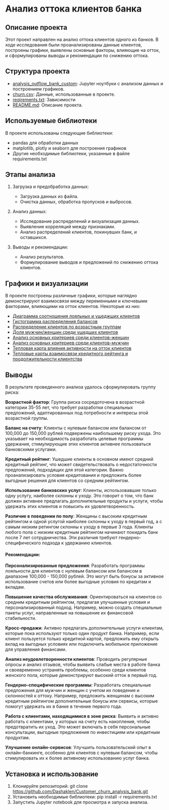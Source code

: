 # Анализ оттока клиентов банка
## Описание проекта
Этот проект направлен на анализ оттока клиентов одного из банков. В ходе исследования были проанализированы данные клиентов, построены графики, выявлены основные факторы, влияющие на отток, и сформулированы выводы и рекомендации по снижению оттока.

## Структура проекта

- [analysis_outflow_bank_custom](https://github.com/Dashaklen/Customer_churn_analysis_bank/blob/main/analysis_outflow_bank%20_custom.ipynb): Jupyter ноутбуки с анализом данных и построением графиков.
- [churn.csv](https://github.com/Dashaklen/Customer_churn_analysis_bank/blob/main/churn.csv): Данные, использованные в проекте.
- [reqirements.txt](https://github.com/Dashaklen/Customer_churn_analysis_bank/blob/main/requirements.txt): Зависимости
- [README.md](https://github.com/Dashaklen/Customer_churn_analysis_bank/blob/main/README.md): Описание проекта.

## Используемые библиотеки

В проекте использованы следующие библиотеки:

- pandas для обработки данных
- matplotlib, plotly и seaborn для построения графиков
- Другие необходимые библиотеки, указанные в файле requirements.txt

## Этапы анализа

1. Загрузка и предобработка данных:
   - Загрузка данных из файла.
   - Очистка данных, обработка пропусков и выбросов.

2. Анализ данных:
   - Исследование распределений и визуализация данных.
   - Выявление корреляций между признаками.
   - Анализ распределений клиентов, покинувших банк, и оставшихся.

4. Выводы и рекомендации:
   - Анализ результатов.
   - Формулирование выводов и предложений по снижению оттока клиентов.

## Графики и визуализации

В проекте построены различные графики, которые наглядно демонстрируют взаимосвязи между переменными и ключевыми факторами, влияющими на отток клиентов. Некоторые из них:
- [Диаграмма соотношения лояльных и ушеджших клиентов](https://github.com/Dashaklen/Customer_churn_analysis_bank/blob/main/%D0%93%D1%80%D0%B0%D1%84%D0%B8%D0%BA%D0%B8/%D0%94%D0%BE%D0%BB%D1%8F%D0%9D%D0%B5%D0%BB%D0%BE%D1%8F%D0%BB%D1%8C%D0%BD%D1%8B%D1%85%D0%9A%D0%BB%D0%B8%D0%B5%D0%BD%D1%82%D0%BE%D0%B2.png)
- [Гистограмма распределения балансов](https://github.com/Dashaklen/Customer_churn_analysis_bank/blob/main/%D0%93%D1%80%D0%B0%D1%84%D0%B8%D0%BA%D0%B8/%D0%A0%D0%B0%D1%81%D0%BF%D1%80%D0%B5%D0%B4%D0%B5%D0%BB%D0%B5%D0%BD%D0%B8%D0%B5%D0%91%D0%B0%D0%BB%D0%B0%D0%BD%D1%81%D0%B0.png)
- [Распределение клиентов по возрастным группам](https://github.com/Dashaklen/Customer_churn_analysis_bank/blob/main/%D0%93%D1%80%D0%B0%D1%84%D0%B8%D0%BA%D0%B8/%D0%A0%D0%B0%D1%81%D0%BF%D1%80%D0%B5%D0%B4%D0%B5%D0%BB%D0%B5%D0%BD%D0%B8%D0%B5%D0%92%D0%BE%D0%B7%D1%80%D0%B0%D1%81%D1%82%D0%B0.png)
- [Доля мужчин/женщин среди ушедших клиентов](https://github.com/Dashaklen/Customer_churn_analysis_bank/blob/main/%D0%93%D1%80%D0%B0%D1%84%D0%B8%D0%BA%D0%B8/%D0%94%D0%BE%D0%BB%D1%8F%D0%9C%D1%83%D0%B6%D1%87%D0%B8%D0%BD%D0%96%D0%B5%D0%BD%D1%89%D0%B8%D0%BD.png)
- [Анализ основных критериев среди клиентов-женщин](https://github.com/Dashaklen/Customer_churn_analysis_bank/blob/main/%D0%93%D1%80%D0%B0%D1%84%D0%B8%D0%BA%D0%B8/%D0%90%D0%BD%D0%B0%D0%BB%D0%B8%D0%B7%D0%A3%D1%88%D0%B5%D0%B4%D1%88%D0%B8%D1%85%D0%96%D0%B5%D0%BD%D1%89%D0%B8%D0%BD.png)
- [Анализ основных критериев среди клиентов-мужчин](https://github.com/Dashaklen/Customer_churn_analysis_bank/blob/main/%D0%93%D1%80%D0%B0%D1%84%D0%B8%D0%BA%D0%B8/%D0%90%D0%BD%D0%B0%D0%BB%D0%B8%D0%B7%D0%A3%D1%88%D0%B5%D0%B4%D1%88%D0%B8%D1%85%D0%9C%D0%A3%D0%B6%D1%87%D0%B8%D0%BD.png)
- [Тепловая карта влияния активности на отток клиентов](https://github.com/Dashaklen/Customer_churn_analysis_bank/blob/main/%D0%93%D1%80%D0%B0%D1%84%D0%B8%D0%BA%D0%B8/%D0%90%D0%BD%D0%B0%D0%BB%D0%B8%D0%B7%D0%A3%D1%88%D0%B5%D0%B4%D1%88%D0%B8%D1%85%D0%9C%D0%A3%D0%B6%D1%87%D0%B8%D0%BD.png)
- [Тепловые карты взаимосвязи кредитного рейтинга и продолжительности клиентства](https://github.com/Dashaklen/Customer_churn_analysis_bank/blob/main/%D0%93%D1%80%D0%B0%D1%84%D0%B8%D0%BA%D0%B8/%D0%9F%D1%80%D0%BE%D1%86%D0%B5%D0%BD%D1%82%D0%9E%D1%82%D1%82%D0%BE%D0%BA%D0%B0%D0%9F%D0%BE%D0%9A%D1%80%D0%B5%D0%B4%D0%B8%D1%82%D0%A0%D0%B5%D0%B9%D1%82%D0%B8%D0%BD%D0%B3%D1%83%D0%9A%D0%BB%D0%B8%D0%B5%D0%BD%D1%81%D1%82%D0%B2%D1%83.png)

## Выводы
В результате проведенного анализа удалось сформулировать группу риска:

**Возрастной фактор**: 
Группа риска сосредоточена в возрастной категории 35-55 лет, что требует разработки специальных предложений, адаптированных под потребности и интересы этой возрастной группы.

**Баланс на счету**: 
Клиенты с нулевым балансом или балансом от 100,000 до 150,000 рублей подвержены наибольшему риску ухода. Это указывает на необходимость разработать целевые программы удержания, стимулирующие этих клиентов активнее пользоваться банковскими услугами.

**Кредитный рейтинг**: 
Ушедшие клиенты в основном имеют средний кредитный рейтинг, что может свидетельствовать о недостаточности предложений, подходящих для этой категории. Важно проанализировать условия кредитования и предложить более выгодные решения для клиентов со средним рейтингом.

**Использование банковских услуг**:
 Клиенты, использовавшие только одну услугу, наиболее склонны к уходу. Это говорит о том, что банк должен активнее предлагать дополнительные продукты и услуги, чтобы удержать этих клиентов и повысить их удовлетворенность.

**Различие в поведении по полу**: 
Женщины с высоким кредитным рейтингом и одной услугой наиболее склонны к уходу в первый год, а с самым низким ретингом склонны к уходу в первые 3 года. Клиенты любого пола с низким кредитным рейтингом начинают покидать банк после 7 лет сотрудничества. Эти различия требуют гендерно-специфического подхода к удержанию клиентов.

#### **Рекомендации**:
**Персонализированные предложения**: 
Разработать программы лояльности для клиентов с нулевым балансом или балансом в диапазоне 100,000 - 150,000 рублей. Это могут быть бонусы за активное использование счетов или более выгодные условия по кредитам и вкладам.

**Повышение качества обслуживания**: 
Ориентироваться на клиентов со средним кредитным рейтингом, предлагая улучшенные условия и персонализированный подход. Например, можно создать специальные пакеты услуг, направленные на повышение их финансовой стабильности.

**Кросс-продажи**: 
Активно предлагать дополнительные услуги клиентам, которые пока используют только один продукт банка. Например, если клиент пользуется только кредитной картой, предложить ему открыть вклад на выгодных условиях или подключить мобильное приложение для управления финансами.

**Анализ неудовлетворенности клиентов**:
Проводить регулярные опросы и анализ отзывов, чтобы выявить слабые места в работе банка и своевременно устранять проблемы, особенно среди клиентов женского пола, которые демонстрируют высокий отток в первый год.

**Гендерно-специфические программы**: 
Разработать специальные предложения для мужчин и женщин с учетом их поведения и склонностей к оттоку. Например, предложить женщинам с высоким кредитным рейтингом дополнительные бонусы или сервисы, которые помогут удержать их в банке в течение первого года.

**Работа с клиентами, находящимися в зоне риска**:
Выявить и активно работать с клиентами, у которых на счету есть накопления, чтобы предотвратить их уход. Это может включать в себя персональные консультации, выгодные предложения по инвестициям или кредитным продуктам.

**Улучшение онлайн-сервисов**: 
Улучшить пользовательский опыт в онлайн-банкинге, особенно для клиентов с нулевым балансом, чтобы стимулировать их к более активному использованию услуг банка.



## Установка и использование

1. Клонируйте репозиторий:
   git clone https://github.com/Dashaklen/Customer_churn_analysis_bank.git
2. Установить необходимые библиотеки:
   pip install -r requirements.txt
3. Запустить Jupyter notebook для просмотра и запуска анализа.
